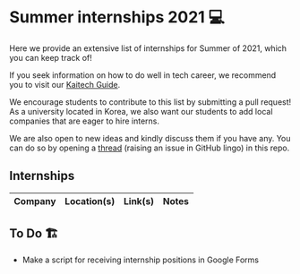 # Summer internships 2021 💻

Here we provide an extensive list of internships for Summer of 2021, which you can keep track of!

If you seek information on how to do well in tech career, we recommend you to visit our [Kaitech Guide](https://kaitech-kaist.github.io/guide/). 

We encourage students to contribute to this list by submitting a pull request! As a university located in Korea, we also want our students to add local companies that are eager to hire interns. 

We are also open to new ideas and kindly discuss them if you have any. You can do so by opening a [thread](https://github.com/kaitech-kaist/summer-internships-2021/issues) (raising an issue in GitHub lingo) in this repo.

## Internships

| Company | Location(s) | Link(s) | Notes | 
| ------- | ----------- | ------- | ----- |

## To Do 🏗️

- Make a script for receiving internship positions in Google Forms 

